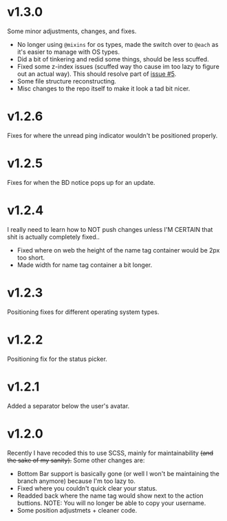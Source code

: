 # v1.3.0
Some minor adjustments, changes, and fixes.
- No longer using `@mixins` for os types, made the switch over to `@each` as it's easier to manage with OS types.
- Did a bit of tinkering and redid some things, should be less scuffed.
- Fixed some z-index issues (scuffed way tho cause im too lazy to figure out an actual way). This should resolve part of [issue #5](https://github.com/Discord-Theme-Addons/revamped-userarea/issues/5).
- Some file structure reconstructing.
- Misc changes to the repo itself to make it look a tad bit nicer.

# v1.2.6
Fixes for where the unread ping indicator wouldn't be positioned properly.

# v1.2.5
Fixes for when the BD notice pops up for an update.

# v1.2.4
I really need to learn how to NOT push changes unless I'M CERTAIN that shit is actually completely fixed.. 
- Fixed where on web the height of the name tag container would be 2px too short.
- Made width for name tag container a bit longer.

# v1.2.3
Positioning fixes for different operating system types.

# v1.2.2
Positioning fix for the status picker.

# v1.2.1
Added a separator below the user's avatar.

# v1.2.0
Recently I have recoded this to use SCSS, mainly for maintainability ~~(and the sake of my sanity).~~ Some other changes are:
- Bottom Bar support is basically gone (or well I won't be maintaining the branch anymore) because I'm too lazy to.
- Fixed where you couldn't quick clear your status.
- Readded back where the name tag would show next to the action buttions. NOTE: You will no longer be able to copy your username.
- Some position adjustmets + cleaner code.